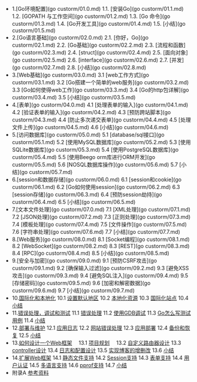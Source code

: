 * 1.[Go环境配置](go    custorm/01.0.md)
      1.1. [安装Go](go    custorm/01.1.md)
      1.2. [GOPATH 与工作空间](go    custorm/01.2.md)
      1.3. [Go 命令](go    custorm/01.3.md)
      1.4. [Go开发工具](go    custorm/01.4.md)
      1.5. [小结](go    custorm/01.5.md)
* 2.[Go语言基础](go    custorm/02.0.md)
      2.1. [你好，Go](go    custorm/02.1.md)
      2.2. [Go基础](go    custorm/02.2.md)
      2.3. [流程和函数](go    custorm/02.3.md)
      2.4. [struct](go    custorm/02.4.md)
      2.5. [面向对象](go    custorm/02.5.md)
      2.6. [interface](go    custorm/02.6.md)
      2.7. [并发](go    custorm/02.7.md)
      2.8. [小结](go    custorm/02.8.md)
* 3.[Web基础](go    custorm/03.0.md)
      3.1 [web工作方式](go    custorm/03.1.md)
      3.2 [Go搭建一个简单的web服务](go    custorm/03.2.md)
      3.3 [Go如何使得web工作](go    custorm/03.3.md)
      3.4 [Go的http包详解](go    custorm/03.4.md)
      3.5 [小结](go    custorm/03.5.md)
* 4.[表单](go    custorm/04.0.md)
      4.1 [处理表单的输入](go    custorm/04.1.md)
      4.2 [验证表单的输入](go    custorm/04.2.md)
      4.3 [预防跨站脚本](go    custorm/04.3.md)
      4.4 [防止多次递交表单](go    custorm/04.4.md)
      4.5 [处理文件上传](go    custorm/04.5.md)
      4.6 [小结](go    custorm/04.6.md)
* 5.[访问数据库](go    custorm/05.0.md)
      5.1 [database/sql接口](go    custorm/05.1.md)
      5.2 [使用MySQL数据库](go    custorm/05.2.md)
      5.3 [使用SQLite数据库](go    custorm/05.3.md)
      5.4 [使用PostgreSQL数据库](go    custorm/05.4.md)
      5.5 [使用Beego orm库进行ORM开发](go    custorm/05.5.md)
      5.6 [NOSQL数据库操作](go    custorm/05.6.md)
      5.7 [小结](go    custorm/05.7.md)
* 6.[session和数据存储](go    custorm/06.0.md)
      6.1 [session和cookie](go    custorm/06.1.md)
      6.2 [Go如何使用session](go    custorm/06.2.md)
      6.3 [session存储](go    custorm/06.3.md)
      6.4 [预防session劫持](go    custorm/06.4.md) 
      6.5 [小结](go    custorm/06.5.md)
* 7.[文本文件处理](go    custorm/07.0.md)
      7.1 [XML处理](go    custorm/07.1.md)
      7.2 [JSON处理](go    custorm/07.2.md) 
      7.3 [正则处理](go    custorm/07.3.md)
      7.4 [模板处理](go    custorm/07.4.md)
      7.5 [文件操作](go    custorm/07.5.md)
      7.6 [字符串处理](go    custorm/07.6.md)
      7.7 [小结](go    custorm/07.7.md)
* 8.[Web服务](go    custorm/08.0.md)
      8.1 [Socket编程](go    custorm/08.1.md)
      8.2 [WebSocket](go    custorm/08.2.md)
      8.3 [REST](go    custorm/08.3.md)
      8.4 [RPC](go    custorm/08.4.md)
      8.5 [小结](go    custorm/08.5.md)
* 9.[安全与加密](go    custorm/09.0.md)
      9.1 [预防CSRF攻击](go    custorm/09.1.md)
      9.2 [确保输入过滤](go    custorm/09.2.md)
      9.3 [避免XSS攻击](go    custorm/09.3.md)
      9.4 [避免SQL注入](go    custorm/09.4.md)
      9.5 [存储密码](go    custorm/09.5.md)
      9.6 [加密和解密数据](go    custorm/09.6.md)
      9.7 [小结](go    custorm/09.7.md)
* 10.[国际化和本地化](10.0.md) 
      10.1 [设置默认地区](10.1.md)
      10.2 [本地化资源](10.2.md)
      10.3 [国际化站点](10.3.md)
      10.4 [小结](10.4.md)
* 11.[错误处理，调试和测试](11.0.md)
      11.1 [错误处理](11.1.md)
      11.2 [使用GDB调试](11.2.md)
      11.3 [Go怎么写测试用例](11.3.md)
      11.4 [小结](11.4.md)
* 12.[部署与维护](12.0.md)
      12.1 [应用日志](12.1.md)
      12.2 [网站错误处理](12.2.md)
      12.3 [应用部署](12.3.md)
      12.4 [备份和恢复](12.4.md)
      12.5 [小结](12.5.md)
* 13.[如何设计一个Web框架](13.0.md)　
      13.1 [项目规划](13.1.md)　
      13.2 [自定义路由器设计](13.2.md)
      13.3 [controller设计](13.3.md)
      13.4 [日志和配置设计](13.4.md)
      13.5 [实现博客的增删改](13.5.md)
      13.6 [小结](13.6.md)　
* 14.[扩展Web框架](14.0.md)
      14.1 [静态文件支持](14.1.md)
      14.2 [Session支持](14.2.md)
      14.3 [表单支持](14.3.md)
      14.4 [用户认证](14.4.md)
      14.5 [多语言支持](14.5.md)
      14.6 [pprof支持](14.6.md)
      14.7 [小结](14.7.md)
* 附录A [参考资料](ref.md)